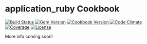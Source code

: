 # application_ruby Cookbook

[![Build Status](https://img.shields.io/travis/poise/application_ruby.svg)](https://travis-ci.org/poise/application_ruby)
[![Gem Version](https://img.shields.io/gem/v/poise-application-ruby.svg)](https://rubygems.org/gems/poise-application-ruby)
[![Cookbook Version](https://img.shields.io/cookbook/v/application_ruby.svg)](https://supermarket.chef.io/cookbooks/application_ruby)
[![Code Climate](https://img.shields.io/codeclimate/github/poise/application_ruby.svg)](https://codeclimate.com/github/poise/application_ruby)
[![Coverage](https://img.shields.io/codeclimate/coverage/github/poise/application_ruby.svg)](https://codeclimate.com/github/poise/application_ruby)
[![License](https://img.shields.io/badge/license-Apache_2-blue.svg)](https://www.apache.org/licenses/LICENSE-2.0)

More info coming soon!
